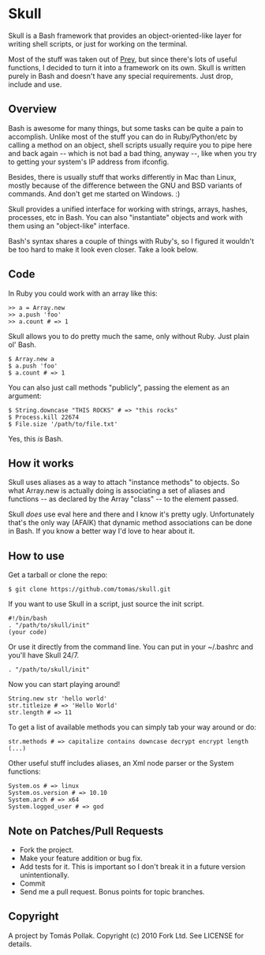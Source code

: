 Skull
======

Skull is a Bash framework that provides an object-oriented-like layer for writing shell scripts, or just for working on the terminal.

Most of the stuff was taken out of [Prey][1], but since there's lots of useful functions, I decided to turn it into a framework on its own. Skull is written purely in Bash and doesn't have any special requirements. Just drop, include and use.

Overview
--------

Bash is awesome for many things, but some tasks can be quite a pain to accomplish. Unlike most of the stuff you can do in Ruby/Python/etc by calling a method on an object, shell scripts usually require you to pipe here and back again -- which is not bad a bad thing, anyway --, like when you try to getting your system's IP address from ifconfig.

Besides, there is usually stuff that works differently in Mac than Linux, mostly because of the difference between the GNU and BSD variants of commands. And don't get me started on Windows. :)

Skull provides a unified interface for working with strings, arrays, hashes, processes, etc in Bash. You can also "instantiate" objects and work with them using an "object-like" interface.

Bash's syntax shares a couple of things with Ruby's, so I figured it wouldn't be too hard to make it look even closer. Take a look below.

Code
----

In Ruby you could work with an array like this:

    >> a = Array.new
    >> a.push 'foo'
    >> a.count # => 1

Skull allows you to do pretty much the same, only without Ruby. Just plain ol' Bash.

    $ Array.new a
    $ a.push 'foo'
    $ a.count # => 1

You can also just call methods "publicly", passing the element as an argument:

    $ String.downcase "THIS ROCKS" # => "this rocks"
    $ Process.kill 22674
    $ File.size '/path/to/file.txt'

Yes, this *is* Bash.

How it works
------------

Skull uses aliases as a way to attach "instance methods" to objects. So what Array.new is actually doing is associating a set of aliases and functions -- as declared by the Array "class" -- to the element passed.

Skull *does* use eval here and there and I know it's pretty ugly. Unfortunately that's the only way (AFAIK) that dynamic method associations can be done in Bash. If you know a better way I'd love to hear about it.

How to use
----------

Get a tarball or clone the repo:

    $ git clone https://github.com/tomas/skull.git

If you want to use Skull in a script, just source the init script.

    #!/bin/bash
    . "/path/to/skull/init"
    (your code)

Or use it directly from the command line. You can put in your ~/.bashrc and you'll have Skull 24/7.

    . "/path/to/skull/init"

Now you can start playing around!

    String.new str 'hello world'
    str.titleize # => 'Hello World'
    str.length # => 11

To get a list of available methods you can simply tab your way around or do:

    str.methods # => capitalize contains downcase decrypt encrypt length (...)

Other useful stuff includes aliases, an Xml node parser or the System functions:

    System.os # => linux
    System.os.version # => 10.10
    System.arch # => x64
    System.logged_user # => god

Note on Patches/Pull Requests
-----------------------------

* Fork the project.
* Make your feature addition or bug fix.
* Add tests for it. This is important so I don't break it in a future version unintentionally.
* Commit
* Send me a pull request. Bonus points for topic branches.

Copyright
---------

A project by Tomás Pollak.
Copyright (c) 2010 Fork Ltd. See LICENSE for details.

[1]: https://github.com/tomas/prey
